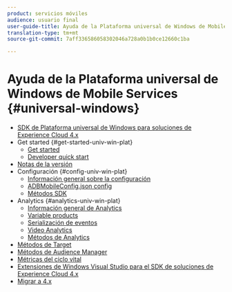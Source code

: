 ```yaml
---
product: servicios móviles
audience: usuario final
user-guide-title: Ayuda de la Plataforma universal de Windows de Mobile Services
translation-type: tm+mt
source-git-commit: 7aff336586058302046a728a0b1b0ce12660c1ba

---
```



# Ayuda de la Plataforma universal de Windows de Mobile Services {#universal-windows}

+ [SDK de Plataforma universal de Windows para soluciones de Experience Cloud 4.x](overview.md)
+ Get started {#get-started-univ-win-plat}
   + [Get started](c-getting-started/c-getting-started.md)
   + [Developer quick start](c-getting-started/dev-qs.md)
+ [Notas de la versión](release-notes.md)
+ Configuración {#config-univ-win-plat}
   + [Información general sobre la configuración](c-configuration/c-configuration.md)
   + [ADBMobileConfig.json config](c-configuration/c.json.md)
   + [Métodos SDK](c-configuration/methods.md)
+ Analytics {#analytics-univ-win-plat}
   + [Información general de Analytics](analytics/analytics.md)
   + [Variable products](analytics/products.md)
   + [Serialización de eventos](analytics/event-serialization.md)
   + [Video Analytics](analytics/video-qs.md)
   + [Métodos de Analytics](analytics/analytics-methods.md)
+ [Métodos de Target](target/target-methods.md)
+ [Métodos de Audience Manager](audiencemgmt/audience-manager-methods.md)
+ [Métricas del ciclo vital](metrics.md)
+ [Extensiones de Windows Visual Studio para el SDK de soluciones de Experience Cloud 4.x](extensions/win-vse-4x.md)
+ [Migrar a 4.x](migration-v3.md)
